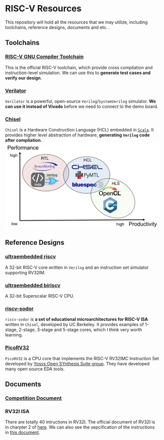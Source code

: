 # RISC-V Resources

This repository will hold all the resources that we may utilize, including toolchains, reference designs, documents and etc. . 

## Toolchains

### [RISC-V GNU Compiler Toolchain](https://github.com/riscv-collab/riscv-gnu-toolchain#)

This is the official RISC-V toolchain, which provide cross compliation and instruction-level simulation.
We can use this to **generate test cases and verify our design**. 

### [Verilator](https://www.veripool.org/verilator/)

`Verilator` is a powerful, open-source `Verilog`/`SystemVerilog` simulator. 
**We can use it instead of Vivado** before we need to connect to the demo board.

### [Chisel](https://www.chisel-lang.org/)

`Chisel` is a Hardware Construction Language (HCL) embedded in [`Scala`](https://www.scala-lang.org/).
It provides higher level abstraction of hardware, **generating `Verilog` code after compliation**.
![](./assets/images/chisel.png)

## Reference Designs

### [ultraembedded riscv](https://github.com/ultraembedded/riscv)

A 32-bit RISC-V core written in `Verilog` and an instruction set simulator supporting RV32IM.

### [ultraembedded biriscv](https://github.com/ultraembedded/biriscv)

A 32-bit Superscalar RISC-V CPU.

### [riscv-sodor](https://github.com/ucb-bar/riscv-sodor)

`riscv-sodor` is **a set of educational microarchitectures for RISC-V ISA** written in `Chisel`, developed by UC Berkeley.
It provides examples of 1-stage, 2-stage, 3-stage and 5-stage cores, which I think very worth learning.

### [PicoRV32](https://github.com/YosysHQ/picorv32)

`PicoRV32` is a CPU core that implements the RISC-V RV32IMC Instruction Set developed by [Yosys Open SYnthesis Suite group](https://github.com/YosysHQ). They have developed many open source EDA tools.

## Documents

### [Competition Document](http://univ.ciciec.com/nd.jsp?id=879#_jcp=1)

### RV32I ISA

There are totally 40 intructions in RV32I.
The official document of RV32I is in charpter 2 of [here](https://drive.google.com/file/d/1uviu1nH-tScFfgrovvFCrj7Omv8tFtkp/view?pli=1).
We can also see the sepcification of the instructions in [this document](https://msyksphinz-self.github.io/riscv-isadoc/html/rvi.html#).

